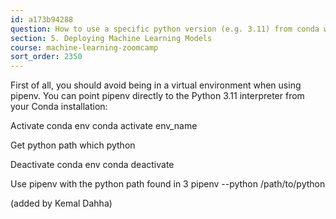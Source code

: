 ```yaml
---
id: a173b94288
question: How to use a specific python version (e.g. 3.11) from conda with pipenv?
section: 5. Deploying Machine Learning Models
course: machine-learning-zoomcamp
sort_order: 2350
---
```


First of all, you should avoid being in a virtual environment when using pipenv. You can point pipenv directly to the Python 3.11 interpreter from your Conda installation:

Activate conda env conda activate env_name

Get python path which python

Deactivate conda env conda deactivate

Use pipenv with the python path found in 3 pipenv --python /path/to/python

(added by Kemal Dahha)


